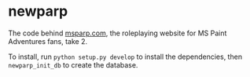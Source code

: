 # newparp

The code behind [msparp.com](http://msparp.com/), the roleplaying website for MS Paint Adventures fans, take 2.

To install, run `python setup.py develop` to install the dependencies, then `newparp_init_db` to create the database.
